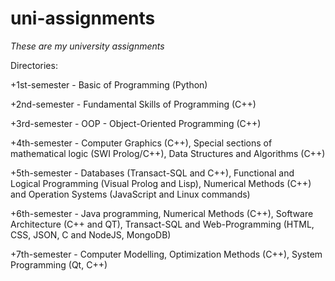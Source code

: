 # uni-assignments

*These are my university assignments*

Directories:

+1st-semester - Basic of Programming (Python)

+2nd-semester - Fundamental Skills of Programming (C++)

+3rd-semester - OOP - Object-Oriented Programming (C++)

+4th-semester - Computer Graphics (C++), Special sections of mathematical logic (SWI Prolog/C++), Data Structures and Algorithms (C++)

+5th-semester - Databases (Transact-SQL and C++), Functional and Logical Programming (Visual Prolog and Lisp), Numerical Methods (C++) and Operation Systems (JavaScript and Linux commands)

+6th-semester - Java programming, Numerical Methods (C++), Software Architecture (C++ and QT), Transact-SQL and Web-Programming (HTML, CSS, JSON, C and NodeJS, MongoDB)

+7th-semester - Computer Modelling, Optimization Methods (C++), System Programming (Qt, C++)
